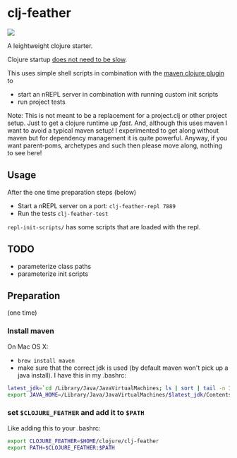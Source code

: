 # clj-feather

![](http://i.imgur.com/9n0uhmQ.jpg)

A leightweight clojure starter.

Clojure startup
[does not need to be slow](http://swannodette.github.io/2014/12/22/waitin/).

This uses simple shell scripts in combination with the
[maven clojure plugin](https://github.com/talios/clojure-maven-plugin) to

- start an nREPL server in combination with running custom init scripts
- run project tests

Note: This is not meant to be a replacement for a project.clj or other project
setup. Just to get a clojure runtime up *fast*. And, although this uses maven I want
to avoid a typical maven setup! I experimented to get along without maven but
for dependency management it is quite powerful. Anyway, if you want parent-poms,
archetypes and such then please move along, nothing to see here!

## Usage

After the one time  preparation steps (below)

- Start a nREPL server on a port: `clj-feather-repl 7889`
- Run the tests `clj-feather-test`

`repl-init-scripts/` has some scripts that are loaded with the repl.

## TODO

- parameterize class paths
- parameterize init scripts

## Preparation

(one time)

### Install maven

On Mac OS X:

- `brew install maven`
- make sure that the correct jdk is used (by default maven won't pick up a java install). I have this in my .bashrc:

```sh
latest_jdk=`cd /Library/Java/JavaVirtualMachines; ls | sort | tail -n 1`
export JAVA_HOME=/Library/Java/JavaVirtualMachines/$latest_jdk/Contents/Home
```

### set `$CLOJURE_FEATHER` and add it to `$PATH`

Like adding this to your .bashrc:

```sh
export CLOJURE_FEATHER=$HOME/clojure/clj-feather
export PATH=$CLOJURE_FEATHER:$PATH
```
